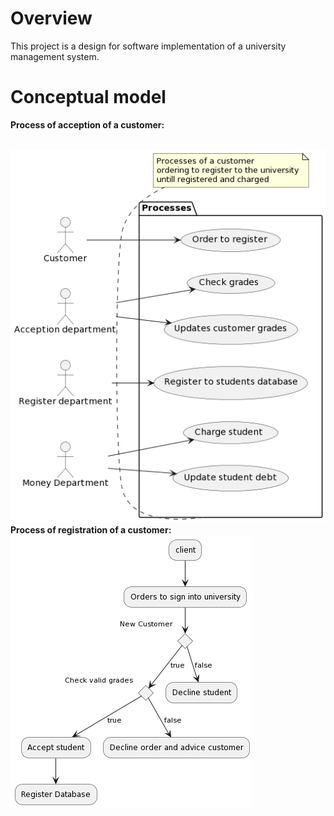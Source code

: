 # Overview
This project is a design for software implementation of a university management system.

# Conceptual model


<p><b>Process of acception of a customer:</b></p> </br>
<img src ="https://github.com/Yannnyan/UniversityProject/blob/main/Conceptual_model/StudentAcceptionProcess.png" alt="Acception process"> </br>
<b>Process of registration of a customer:</b> </br>
<img src="https://github.com/Yannnyan/UniversityProject/blob/main/Conceptual_model/StudentRegisterProcess.png" alt="Registration process">
